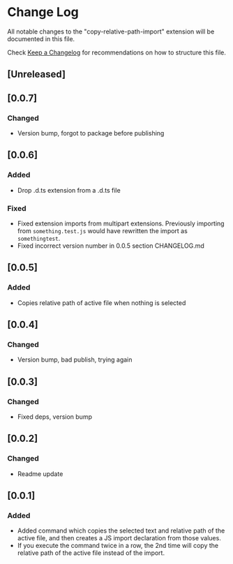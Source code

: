 # Change Log

All notable changes to the "copy-relative-path-import" extension will be documented in this file.

Check [Keep a Changelog](http://keepachangelog.com/) for recommendations on how to structure this file.

## [Unreleased]

## [0.0.7]

### Changed

- Version bump, forgot to package before publishing

## [0.0.6]

### Added

- Drop .d.ts extension from a .d.ts file

### Fixed

- Fixed extension imports from multipart extensions. Previously importing from `something.test.js` would have rewritten the import as `somethingtest`.
- Fixed incorrect version number in 0.0.5 section CHANGELOG.md

## [0.0.5]

### Added

- Copies relative path of active file when nothing is selected

## [0.0.4]

### Changed

- Version bump, bad publish, trying again

## [0.0.3]

### Changed

- Fixed deps, version bump

## [0.0.2]

### Changed

- Readme update

## [0.0.1]

### Added

- Added command which copies the selected text and relative path of the active file, and then creates a JS import declaration from those values.
- If you execute the command twice in a row, the 2nd time will copy the relative path of the active file instead of the import.
